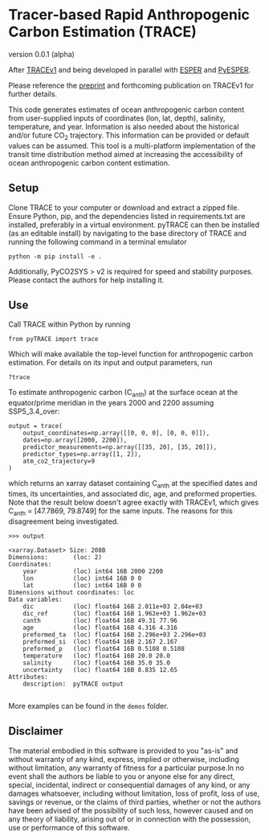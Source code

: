 # Tracer-based Rapid Anthropogenic Carbon Estimation (TRACE)
version 0.0.1 (alpha)

After [TRACEv1](https://github.com/BRCScienceProducts/TRACEv1) and being developed in parallel with [ESPER](https://github.com/BRCScienceProducts/ESPER) and [PyESPER](https://github.com/LarissaMDias/PyESPER).

Please reference the [preprint](https://essd.copernicus.org/preprints/essd-2024-560/) and forthcoming publication on TRACEv1 for further details.

This code generates estimates of ocean anthropogenic carbon content from user-supplied inputs of coordinates (lon, lat, depth), salinity, temperature, and year. Information is also needed about the historical and/or future CO<sub>2</sub> trajectory.  This information can be provided or default values can be assumed.  This tool is a multi-platform implementation of the transit time distribution method aimed at increasing the accessibility of ocean anthropogenic carbon content estimation.

## Setup

Clone TRACE to your computer or download and extract a zipped file.  Ensure Python, pip, and the dependencies listed in requirements.txt are installed, preferably in a virtual environment. pyTRACE can then be installed (as an editable install) by navigating to the base directory of TRACE and running the following command in a terminal emulator
```
python -m pip install -e .
```
Additionally, PyCO2SYS > v2 is required for speed and stability purposes. Please contact the authors for help installing it. 

## Use

Call TRACE within Python by running 

```
from pyTRACE import trace
```

Which will make available the top-level function for anthropogenic carbon estimation. For details on its input and output parameters, run

```
?trace
```

To estimate anthropogenic carbon (C<sub>anth</sub>) at the surface ocean at the equator/prime meridian in the years 2000 and 2200 assuming SSP5_3.4_over:
```
output = trace(
    output_coordinates=np.array([[0, 0, 0], [0, 0, 0]]),
    dates=np.array([2000, 2200]),
    predictor_measurements=np.array([[35, 20], [35, 20]]),
    predictor_types=np.array([1, 2]),
    atm_co2_trajectory=9
)
```
which returns an xarray dataset containing C<sub>anth</sub> at the specified dates and times, its uncertainties, and associated dic, age, and preformed properties. Note that the result below doesn't agree exactly with TRACEv1, which gives C<sub>anth</sub> = [47.7869, 79.8749] for the same inputs. The reasons for this disagreement being investigated.

```
>>> output

<xarray.Dataset> Size: 208B
Dimensions:       (loc: 2)
Coordinates:
    year          (loc) int64 16B 2000 2200
    lon           (loc) int64 16B 0 0
    lat           (loc) int64 16B 0 0
Dimensions without coordinates: loc
Data variables:
    dic           (loc) float64 16B 2.011e+03 2.04e+03
    dic_ref       (loc) float64 16B 1.962e+03 1.962e+03
    canth         (loc) float64 16B 49.31 77.96
    age           (loc) float64 16B 4.316 4.316
    preformed_ta  (loc) float64 16B 2.296e+03 2.296e+03
    preformed_si  (loc) float64 16B 2.167 2.167
    preformed_p   (loc) float64 16B 0.5108 0.5108
    temperature   (loc) float64 16B 20.0 20.0
    salinity      (loc) float64 16B 35.0 35.0
    uncertainty   (loc) float64 16B 8.835 12.65
Attributes:
    description:  pyTRACE output


```

More examples can be found in the ```demos``` folder.

## Disclaimer

The material embodied in this software is provided to you "as-is" and without warranty of any kind, express, implied or otherwise, including without limitation, any warranty of fitness for a particular purpose.In no event shall the authors be liable to you or anyone else for any direct, special, incidental, indirect or consequential damages of any kind, or any damages whatsoever, including without limitation, loss of profit, loss of use, savings or revenue, or the claims of third parties, whether or not the authors have been advised of the possibility of such loss, however caused and on any theory of liability, arising out of or in connection with the possession, use or performance of this software.
